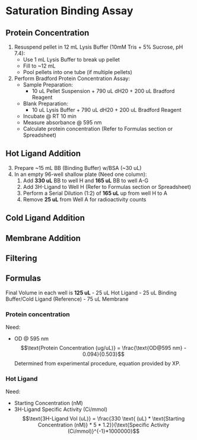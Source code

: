 # Saturation Binding Assay
## Protein Concentration
1. Resuspend pellet in 12 mL Lysis Buffer (10mM Tris + 5% Sucrose, pH 7.4):
    - Use 1 mL Lysis Buffer to break up pellet
    - Fill to ~12 mL
    - Pool pellets into one tube (if multiple pellets)
2. Perform Bradford Protein Concentration Assay:
    - Sample Preparation:
        - 10 uL Pellet Suspension + 790 uL dH20 + 200 uL Bradford Reagent
    - Blank Preparation:
        - 10 uL Lysis Buffer + 790 uL dH20 + 200 uL Bradford Reagent
    - Incubate @ RT 10 min
    - Measure absorbance @ 595 nm
    - Calculate protein concentration (Refer to Formulas section or Spreadsheet)
## Hot Ligand Addition
3. Prepare ~15 mL BB (Binding Buffer) w/BSA (~30 uL)
4. In an empty 96-well shallow plate (Need one column):
    1. Add **330 uL** BB to well H and **165 uL** BB to well A-G
    2. Add 3H-Ligand to Well H (Refer to Formulas section or Spreadsheet)
    3. Perform a Serial Dilution (1:2) of **165 uL** up from well H to A
    4. Remove **25 uL** from Well A for radioactivity counts

## Cold Ligand Addition

## Membrane Addition

## Filtering

## Formulas
Final Volume in each well is **125 uL**
    - 25 uL Hot Ligand
    - 25 uL Binding Buffer/Cold Ligand (Reference)
    - 75 uL Membrane

### Protein concentration
Need:
- OD @ 595 nm
$$\text{Protein Concentration (ug/uL)} = \frac{\text{OD@595 nm} - 0.094}{0.503}$$
Determined from experimental procedure, equation provided by XP.

### Hot Ligand
Need:
- Starting Concentration (nM)
- 3H-Ligand Specific Activity (Ci/mmol)
$$\text{3H-Ligand Vol (uL)} = \frac{330 \text{ (uL) * \text{Starting Concentration (nM)} * 5 * 1.2}}{\text{Specific Activity (Ci/mmol)}^{-1}*1000000}$$
